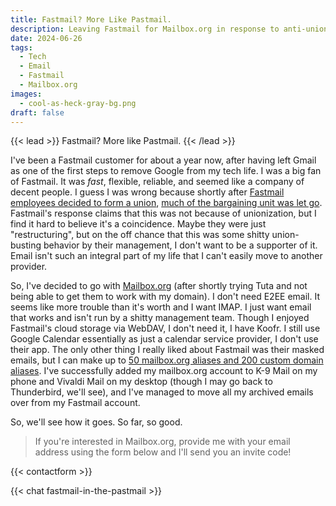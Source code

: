 ```yaml
---
title: Fastmail? More Like Pastmail.
description: Leaving Fastmail for Mailbox.org in response to anti-union behavior.
date: 2024-06-26
tags:
  - Tech
  - Email
  - Fastmail
  - Mailbox.org
images:
  - cool-as-heck-gray-bg.png
draft: false
---
```

{{< lead >}}
Fastmail? More like Pastmail.
{{< /lead >}}

I've been a Fastmail customer for about a year now, after having left Gmail as one of the first steps to remove Google from my tech life. I was a big fan of Fastmail. It was *fast*, flexible, reliable, and seemed like a company of decent people. I guess I was wrong because shortly after [Fastmail employees decided to form a union](https://union.place/@fastmailunited/111563614375789166), [much of the bargaining unit was let go](https://union.place/@fastmailunited/112672408714595554). Fastmail's response claims that this was not because of unionization, but I find it hard to believe it's a coincidence. Maybe they were just "restructuring", but on the off chance that this was some shitty union-busting behavior by their management, I don't want to be a supporter of it. Email isn't such an integral part of my life that I can't easily move to another provider.

So, I've decided to go with [Mailbox.org](https://mailbox.org) (after shortly trying Tuta and not being able to get them to work with my domain). I don't need E2EE email. It seems like more trouble than it's worth and I want IMAP. I just want email that works and isn't run by a shitty management team. Though I enjoyed Fastmail's cloud storage via WebDAV, I don't need it, I have Koofr. I still use Google Calendar essentially as just a calendar service provider, I don't use their app. The only other thing I really liked about Fastmail was their masked emails, but I can make up to [50 mailbox.org aliases and 200 custom domain aliases](https://kb.mailbox.org/en/private/account-article/what-is-an-alias-and-how-do-i-use-it/). I've successfully added my mailbox.org account to K-9 Mail on my phone and Vivaldi Mail on my desktop (though I may go back to Thunderbird, we'll see), and I've managed to move all my archived emails over from my Fastmail account.

So, we'll see how it goes. So far, so good.

> If you're interested in Mailbox.org, provide me with your email address using the form below and I'll send you an invite code!

{{< contactform >}}

{{< chat fastmail-in-the-pastmail >}}